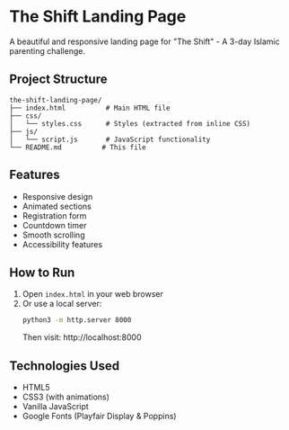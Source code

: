 # The Shift Landing Page

A beautiful and responsive landing page for "The Shift" - A 3-day Islamic parenting challenge.

## Project Structure

```
the-shift-landing-page/
├── index.html          # Main HTML file
├── css/
│   └── styles.css      # Styles (extracted from inline CSS)
├── js/
│   └── script.js       # JavaScript functionality
└── README.md          # This file
```

## Features

- Responsive design
- Animated sections
- Registration form
- Countdown timer
- Smooth scrolling
- Accessibility features

## How to Run

1. Open `index.html` in your web browser
2. Or use a local server:
   ```bash
   python3 -m http.server 8000
   ```
   Then visit: http://localhost:8000

## Technologies Used

- HTML5
- CSS3 (with animations)
- Vanilla JavaScript
- Google Fonts (Playfair Display & Poppins)

